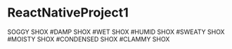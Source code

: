 # ReactNativeProject1

SOGGY SHOX
#DAMP SHOX
#WET SHOX
#HUMID SHOX
#SWEATY SHOX
#MOISTY SHOX
#CONDENSED SHOX
#CLAMMY SHOX
